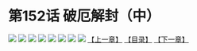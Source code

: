 # 第152话 破厄解封（中）
![](https://mhpic.xiaomingtaiji.net/comic/D/斗破苍穹拆分版/152话/1.jpg-zymk.middle.webp)
![](https://mhpic.xiaomingtaiji.net/comic/D/斗破苍穹拆分版/152话/2.jpg-zymk.middle.webp)
![](https://mhpic.xiaomingtaiji.net/comic/D/斗破苍穹拆分版/152话/3.jpg-zymk.middle.webp)
![](https://mhpic.xiaomingtaiji.net/comic/D/斗破苍穹拆分版/152话/4.jpg-zymk.middle.webp)
![](https://mhpic.xiaomingtaiji.net/comic/D/斗破苍穹拆分版/152话/5.jpg-zymk.middle.webp)
![](https://mhpic.xiaomingtaiji.net/comic/D/斗破苍穹拆分版/152话/6.jpg-zymk.middle.webp)
![](https://mhpic.xiaomingtaiji.net/comic/D/斗破苍穹拆分版/152话/7.jpg-zymk.middle.webp)
![](https://mhpic.xiaomingtaiji.net/comic/D/斗破苍穹拆分版/152话/8.jpg-zymk.middle.webp)
[【上一章】](./151.md)
[【目录】](./README.md)
[【下一章】](./153.md)
